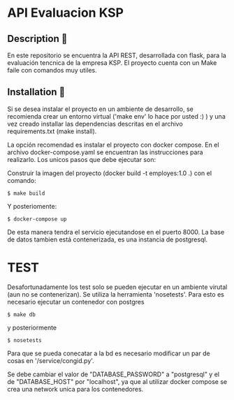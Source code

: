 # API Evaluacion KSP

## Description :book:
En este repositorio se encuentra la API REST, desarrollada con flask, para la evaluación tencnica de la empresa KSP.
El proyecto cuenta con un Make faile con comandos muy utiles.

## Installation :hammer:
Si se desea instalar el proyecto en un ambiente de desarrollo, se recomienda crear un entorno virtual ('make env' lo hace por usted :) )
y una vez creado installar las dependencias descritas en el archivo requirements.txt (make install).

La opción recomendad es instalar el proyecto con docker compose. En el archivo docker-compose.yaml se encuentran las instrucciones para realizarlo. Los unicos pasos que debe ejecutar son:


Construir la imagen del proyecto (docker build -t employes:1.0 .) con el comando:
```
$ make build
```

Y posteriomente:
```
$ docker-compose up
```
De esta manera tendra el servicio ejecutandose en el puerto 8000. La base de datos tambien está contenerizada, es una instancia de postgresql.

# TEST
Desafortunadamente los test solo se pueden ejecutar en un ambiente virutal (aun no se contenerizan). Se utiliza la herramienta 'nosetests'. Para esto es necesario ejecutar un contenedor con postgres
```
$ make db
```

y posteriormente

```
$ nosetests
```

Para que se pueda conecatar a la bd es necesario modificar un par de cosas en '/service/congid.py'.

Se debe cambiar el valor de "DATABASE_PASSWORD" a "postgresql" y el de "DATABASE_HOST" por "localhost", ya que al utilizar docker compose se crea una network unica para los contenedores.
